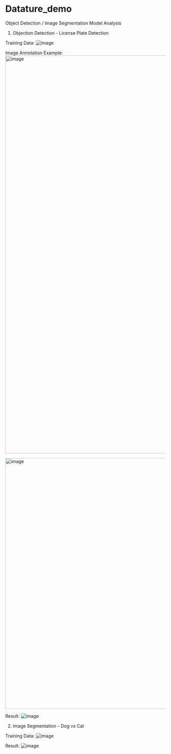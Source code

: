 # Datature_demo
Object Detection / Image Segmentation Model Analysis 

1) Objection Detection - License Plate Detection

Training Data:
![image](https://github.com/jasonshin1127/Datature_demo/assets/101506840/c6d6fc6e-04ec-4530-96c4-eee642ed2375)

Image Annotation Example:
<img width="1246" alt="image" src="https://github.com/jasonshin1127/Datature_demo/assets/101506840/1d32dc78-34f5-465c-bef2-9d5d1c655b1c">

<img width="785" alt="image" src="https://github.com/jasonshin1127/Datature_demo/assets/101506840/6b5b5754-bbe0-4caa-8cfc-15bd95826f66">


Result:
![image](https://github.com/jasonshin1127/Datature_demo/assets/101506840/e6499eaa-31d3-4b12-a6a4-23a72a3d57a3)

2) Image Segmentation - Dog vs Cat

Training Data:
![image](https://github.com/jasonshin1127/Datature_demo/assets/101506840/9a1a13e9-8679-4b14-90c4-06db821d2612)

Result:
![image](https://github.com/jasonshin1127/Datature_demo/assets/101506840/8426070d-7ffc-41e0-8b9f-fe7d4dee53ba)



